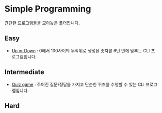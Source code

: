 # Simple Programming

간단한 프로그램들을 모아놓은 폴더입니다.

## Easy
- [Up or Down](https://github.com/dubini0/progamming_stuff/tree/main/python_intermediate/simple_programming/%5Beasy%5D%20up_or_down) : 0에서 100사이의 무작위로 생성된 숫자를 6번 안에 맞추는 CLI 프로그램입니다.

## Intermediate
- [Quiz game](https://github.com/dubini0/progamming_stuff/tree/main/python_intermediate/simple_programming/%5Bintermediate%5D%20quiz_game) : 주어진 질문/정답을 가지고 단순한 퀴즈를 수행할 수 있는 CLI 프로그램입니다.

## Hard
